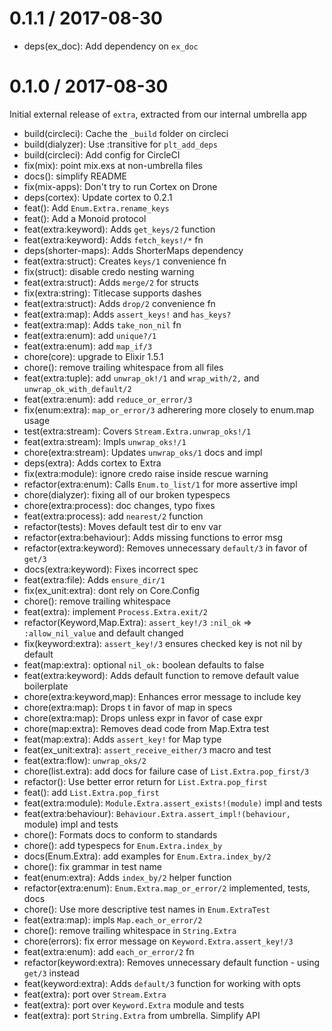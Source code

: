 
0.1.1 / 2017-08-30
==================

  * deps(ex_doc): Add dependency on `ex_doc`

0.1.0 / 2017-08-30
==================

Initial external release of `extra`, extracted from our internal umbrella app

  * build(circleci): Cache the `_build` folder on circleci
  * build(dialyzer): Use :transitive for `plt_add_deps`
  * build(circleci): Add config for CircleCI
  * fix(mix): point mix.exs at non-umbrella files
  * docs(): simplify README
  * fix(mix-apps): Don't try to run Cortex on Drone
  * deps(cortex): Update cortex to 0.2.1
  * feat(): Add `Enum.Extra.rename_keys`
  * feat(): Add a Monoid protocol
  * feat(extra:keyword): Adds `get_keys/2` function
  * feat(extra:keyword): Adds `fetch_keys!/*` fn
  * deps(shorter-maps): Adds ShorterMaps dependency
  * feat(extra:struct): Creates `keys/1` convenience fn
  * fix(struct): disable credo nesting warning
  * feat(extra:struct): Adds `merge/2` for structs
  * fix(extra:string): Titlecase supports dashes
  * feat(extra:struct): Adds `drop/2` convenience fn
  * feat(extra:map): Adds `assert_keys!` and `has_keys?`
  * feat(extra:map): Adds `take_non_nil` fn
  * feat(extra:enum): add `unique?/1`
  * feat(extra:enum): add `map_if/3`
  * chore(core): upgrade to Elixir 1.5.1
  * chore(): remove trailing whitespace from all files
  * feat(extra:tuple): add `unwrap_ok!/1` and `wrap_with/2,` and `unwrap_ok_with_default/2`
  * feat(extra:enum): add `reduce_or_error/3`
  * fix(enum:extra): `map_or_error/3` adherering more closely to enum.map usage
  * test(extra:stream): Covers `Stream.Extra.unwrap_oks!/1`
  * feat(extra:stream): Impls `unwrap_oks!/1`
  * chore(extra:stream): Updates `unwrap_oks/1` docs and impl
  * deps(extra): Adds cortex to Extra
  * fix(extra:module): ignore credo raise inside rescue warning
  * refactor(extra:enum): Calls `Enum.to_list/1` for more assertive impl
  * chore(dialyzer): fixing all of our broken typespecs
  * chore(extra:process): doc changes, typo fixes
  * feat(extra:process): add `nearest/2` function
  * refactor(tests): Moves default test dir to env var
  * refactor(extra:behaviour): Adds missing functions to error msg
  * refactor(extra:keyword): Removes unnecessary `default/3` in favor of `get/3`
  * docs(extra:keyword): Fixes incorrect spec
  * feat(extra:file): Adds `ensure_dir/1`
  * fix(ex_unit:extra): dont rely on Core.Config
  * chore(): remove trailing whitespace
  * feat(extra): implement `Process.Extra.exit/2`
  * refactor(Keyword,Map.Extra): `assert_key!/3` `:nil_ok` => `:allow_nil_value` and default changed
  * fix(keyword:extra): `assert_key!/3` ensures checked key is not nil by default
  * feat(map:extra): optional `nil_ok:` boolean defaults to false
  * feat(extra:keyword): Adds default function to remove default value boilerplate
  * chore(extra:keyword,map): Enhances error message to include key
  * chore(extra:map): Drops t in favor of map in specs
  * chore(extra:map): Drops unless expr in favor of case expr
  * chore(map:extra): Removes dead code from Map.Extra test
  * feat(map:extra): Adds `assert_key!` for Map type
  * feat(ex_unit:extra): `assert_receive_either/3` macro and test
  * feat(extra:flow): `unwrap_oks/2`
  * chore(list.extra): add docs for failure case of `List.Extra.pop_first/3`
  * refactor(): Use better error return for `List.Extra.pop_first`
  * feat(): add `List.Extra.pop_first`
  * feat(extra:module): `Module.Extra.assert_exists!(module)` impl and tests
  * feat(extra:behaviour): `Behaviour.Extra.assert_impl!(behaviour,` module) impl and tests
  * chore(): Formats docs to conform to standards
  * chore(): add typespecs for `Enum.Extra.index_by`
  * docs(Enum.Extra): add examples for `Enum.Extra.index_by/2`
  * chore(): fix grammar in test name
  * feat(enum:extra): Adds `index_by/2` helper function
  * refactor(extra:enum): `Enum.Extra.map_or_error/2` implemented, tests, docs
  * chore(): Use more descriptive test names in `Enum.ExtraTest`
  * feat(extra:map): impls `Map.each_or_error/2`
  * chore(): remove trailing whitespace in `String.Extra`
  * chore(errors): fix error message on `Keyword.Extra.assert_key!/3`
  * feat(extra:enum): add `each_or_error/2` fn
  * refactor(keyword:extra): Removes unnecessary default function - using `get/3` instead
  * feat(keyword:extra): Adds `default/3` function for working with opts
  * feat(extra): port over `Stream.Extra`
  * feat(extra): port over `Keyword.Extra` module and tests
  * feat(extra): port `String.Extra` from umbrella. Simplify API
